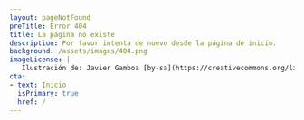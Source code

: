 ```yaml
---
layout: pageNotFound
preTitle: Error 404
title: La página no existe
description: Por favor intenta de nuevo desde la página de inicio.
background: /assets/images/404.png
imageLicense: |
   Ilustración de: Javier Gamboa [by-sa](https://creativecommons.org/licenses/by-sa/4.0/deed.es) 
cta:
- text: Inicio
  isPrimary: true
  href: /
---
```

